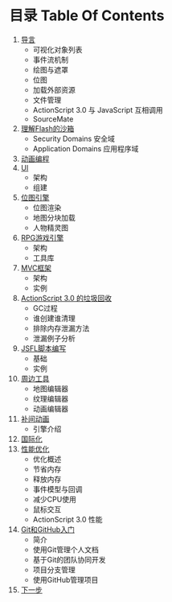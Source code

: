 # 目录 Table Of Contents

1. [导言](1.md)
	- 可视化对象列表
	- 事件流机制
	- 绘图与遮罩
	- 位图
	- 加载外部资源
	- 文件管理
	- ActionScript 3.0 与 JavaScript 互相调用
	- SourceMate
2. [理解Flash的沙箱](2.md)
	- Security Domains 安全域
	- Application Domains 应用程序域
3. [动画编程](3.md)
4. [UI](4.md)
	- 架构
	- 组建
5. [位图引擎](5.md)
	- 位图渲染
	- 地图分块加载
	- 人物精灵图
6. [RPG游戏引擎](6.md)
	- 架构
	- 工具库
7. [MVC框架](7.md)
	- 架构
	- 实例
8. [ActionScript 3.0 的垃圾回收](8.md)
	- GC过程
	- 谁创建谁清理
	- 排除内存泄漏方法
	- 泄漏例子分析
9. [JSFL脚本编写](9.md)
	- 基础
	- 实例
10. [周边工具](10.md)
	- 地图编辑器
	- 纹理编辑器
	- 动画编辑器
11. [补间动画](11.md)
	- 引擎介绍
12. [国际化](12.md)
13. [性能优化](13.md)
	- 优化概述
	- 节省内存
	- 释放内存
	- 事件模型与回调
	- 减少CPU使用
	- 鼠标交互
	- ActionScript 3.0 性能
14. [Git和GitHub入门](14.md)
	- 简介
	- 使用Git管理个人文档
	- 基于Git的团队协同开发
	- 项目分支管理
	- 使用GitHub管理项目
15. [下一步](15.md)